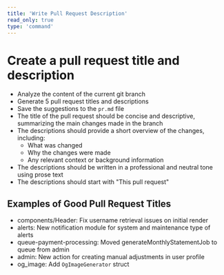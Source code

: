 ```yaml
---
title: 'Write Pull Request Description'
read_only: true
type: 'command'
---
```


# Create a pull request title and description

- Analyze the content of the current git branch
- Generate 5 pull request titles and descriptions
- Save the suggestions to the `pr.md` file
- The title of the pull request should be concise and descriptive, summarizing the main changes made in the branch
- The descriptions should provide a short overview of the changes, including:
  - What was changed
  - Why the changes were made
  - Any relevant context or background information
- The descriptions should be written in a professional and neutral tone using prose text
- The descriptions should start with "This pull request"

## Examples of Good Pull Request Titles

- components/Header: Fix username retrieval issues on initial render
- alerts: New notification module for system and maintenance type of alerts
- queue-payment-processing: Moved generateMonthlyStatementJob to queue from admin
- admin: New action for creating manual adjustments in user profile
- og_image: Add `OgImageGenerator` struct
